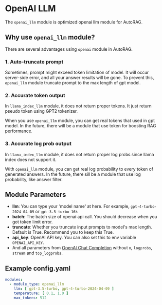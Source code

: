 # OpenAI LLM

The `openai_llm` module is optimized openai llm module for AutoRAG.

## Why use `openai_llm` module?

There are several advantages using `openai` module in AutoRAG.

### 1. Auto-truncate prompt

Sometimes, prompt might exceed token limitation of model.
It will occur server-side error, and all your answer results will be gone.
To prevent this, `openai_llm` module truncate prompt to the max length of gpt model.

### 2. Accurate token output

In `llama_index_llm` module, it does not return proper tokens. It just return pseudo token using GPT2 tokenizer.

When you use `openai_llm` module, you can get real tokens that used in gpt model.
In the future, there will be a module that use token for boosting RAG performance.

### 3. Accurate log prob output

In `llama_index_llm` module, it does not return proper log probs since llama index does not support it.

With `openai_llm` module, you can get real log probability to every token of generated answers.
In the future, there sill be a module that use log probability, like answer filter.

## **Module Parameters**

- **llm**: You can type your 'model name' at here. For example, `gpt-4-turbo-2024-04-09` or `gpt-3.5-turbo-16k`
- **batch**: The batch size of openai api call. You should decrease when you got token limit error.
- **truncate**: Whether you truncate input prompts to model's max length. Default is True. Recommend you to keep this
  True.
- **api_key**: OpenAI API key. You can also set this to env variable `OPENAI_API_KEY`.
- And all parameters
  from [OpenAI Chat Completion](https://platform.openai.com/docs/api-reference/chat/create)
  without `n`, `logprobs`, `stream` and `top_logprobs`.

## **Example config.yaml**

```yaml
modules:
  - module_type: openai_llm
    llm: [ gpt-3.5-turbo, gpt-4-turbo-2024-04-09 ]
    temperature: [ 0.1, 1.0 ]
    max_tokens: 512
```
